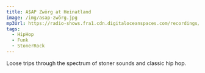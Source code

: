 ```yaml
---
title: A$AP Zwörg at Heinatland
image: /img/asap-zwörg.jpg
mp3Url: https://radio-shows.fra1.cdn.digitaloceanspaces.com/recordings/philip@fullbeans.radio/stream_20240310-001934_dani-at-heinatland_cut.mp3
tags:
  - HipHop
  - Funk
  - StonerRock
---
```

Loose trips through the spectrum of stoner sounds and classic hip hop.